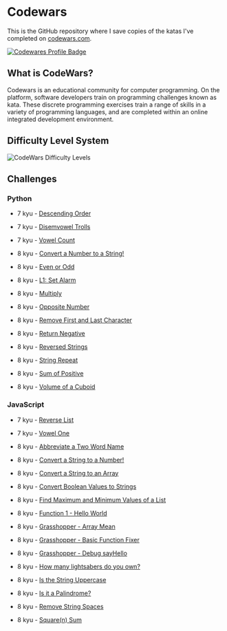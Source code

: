 # Codewars

This is the GitHub repository where I save copies of the katas I've completed on [codewars.com](https://www.codewars.com/).

[![Codewares Profile Badge](https://www.codewars.com/users/John-CSM-Tate/badges/large)](https://www.codewars.com/users/John-CSM-Tate)

## What is CodeWars?

Codewars is an educational community for computer programming. On the platform, software developers train on programming challenges known as kata. These discrete programming exercises train a range of skills in a variety of programming languages, and are completed within an online integrated development environment.

## Difficulty Level System

![CodeWars Difficulty Levels](https://i.imgur.com/6K2ChVW.png)

## Challenges

### Python

* 7 kyu - [Descending Order](python/convert-a-number-to-a-string.py)
* 7 kyu - [Disemvowel Trolls](python/disemovwel-trolls.py)
* 7 kyu - [Vowel Count](python/vowel-count.py)

* 8 kyu - [Convert a Number to a String!](python/descending-order.py)
* 8 kyu - [Even or Odd](python/even-or-odd.py)
* 8 kyu - [L1: Set Alarm](python/l1-set-alarm.py)
* 8 kyu - [Multiply](python/multiply.py)
* 8 kyu - [Opposite Number](python/opposite-number.py)
* 8 kyu - [Remove First and Last Character](python/remove-first-and-last-charavter.py)
* 8 kyu - [Return Negative](python/return-negative.py)
* 8 kyu - [Reversed Strings](python/reverse-string.py)
* 8 kyu - [String Repeat](python/string-repeat.py)
* 8 kyu - [Sum of Positive](python/sum-of-positive.py)
* 8 kyu - [Volume of a Cuboid](python/volume-of-a-cuboid.py)


### JavaScript

* 7 kyu - [Reverse List](js/reverse-list.js)
* 7 kyu - [Vowel One](js/vowel-one.js)

* 8 kyu - [Abbreviate a Two Word Name](js/abbreviate-a-two-word-name.js)
* 8 kyu - [Convert a String to a Number!](js/convert-a-string-to-a-number.js)
* 8 kyu - [Convert a String to an Array](js/convert-a-string-to-an-array.js)
* 8 kyu - [Convert Boolean Values to Strings](js/convert-boolean-values-to-strings.js)
* 8 kyu - [Find Maximum and Minimum Values of a List](js/find-maximun-and-minimum-values-of-a-list.js)
* 8 kyu - [Function 1 - Hello World](js/function-1-hello-world.js)
* 8 kyu - [Grasshopper - Array Mean](js/grasshopper-array-mean.js)
* 8 kyu - [Grasshopper - Basic Function Fixer](js/grasshopper-basic-function-fixer.js)
* 8 kyu - [Grasshopper - Debug sayHello](js/grasshopper-debug-sayhello.js)
* 8 kyu - [How many lightsabers do you own?](js/how-many-lightsabers-do-you-own.js)
* 8 kyu - [Is the String Uppercase](js/is-the-string-uppercase.js)
* 8 kyu - [Is it a Palindrome?](js/is-it-a-palindrome.js)
* 8 kyu - [Remove String Spaces](js/remove-string-spaces.js)
* 8 kyu - [Square(n) Sum](js/square-n-sum.js)